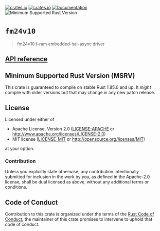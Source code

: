 [![crates.io](https://img.shields.io/crates/d/embedded-driver.svg)](https://crates.io/crates/embedded-driver)
[![crates.io](https://img.shields.io/crates/v/embedded-driver.svg)](https://crates.io/crates/embedded-driver)
[![Documentation](https://docs.rs/embedded-driver/badge.svg)](https://docs.rs/embedded-driver)
![Minimum Supported Rust Version](https://img.shields.io/badge/rustc-1.85+-blue.svg)

# `fm24v10`

> fm24v10 f-ram embedded-hal-async driver

## [API reference]

[API reference]: https://docs.rs/embedded-driver

## Minimum Supported Rust Version (MSRV)

This crate is guaranteed to compile on stable Rust 1.85.0 and up. It *might* compile with older versions but that may change in any new patch release.

## License

Licensed under either of

- Apache License, Version 2.0 ([LICENSE-APACHE](LICENSE-APACHE) or http://www.apache.org/licenses/LICENSE-2.0)
- MIT license ([LICENSE-MIT](LICENSE-MIT) or http://opensource.org/licenses/MIT)

at your option.

### Contribution

Unless you explicitly state otherwise, any contribution intentionally submitted for inclusion in the work by you, as defined in the Apache-2.0 license, shall be dual licensed as above, without any additional terms or conditions.

## Code of Conduct

Contribution to this crate is organized under the terms of the [Rust Code of Conduct][CoC], the maintainer of this crate promises to intervene to uphold that code of conduct.

[CoC]: CODE_OF_CONDUCT.md
